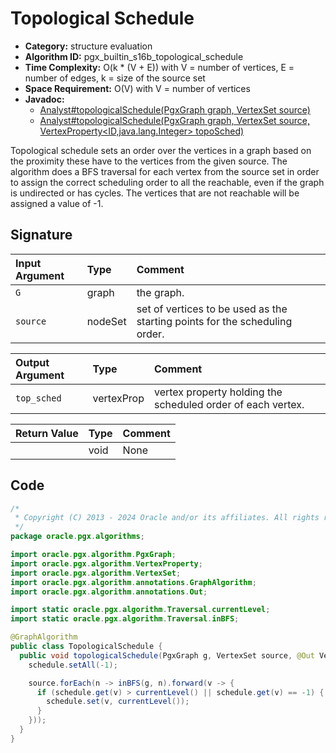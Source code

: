 # Topological Schedule

- **Category:** structure evaluation
- **Algorithm ID:** pgx_builtin_s16b_topological_schedule
- **Time Complexity:** O(k * (V + E)) with V = number of vertices, E = number of edges, k = size of the source set
- **Space Requirement:** O(V) with V = number of vertices
- **Javadoc:** 
  - [Analyst#topologicalSchedule(PgxGraph graph, VertexSet<ID> source)](https://docs.oracle.com/en/database/oracle/property-graph/24.3/spgjv/oracle/pgx/api/Analyst.html#topologicalSchedule_oracle_pgx_api_PgxGraph_oracle_pgx_api_VertexSet_)
  - [Analyst#topologicalSchedule(PgxGraph graph, VertexSet<ID> source, VertexProperty<ID,java.lang.Integer> topoSched)](https://docs.oracle.com/en/database/oracle/property-graph/24.3/spgjv/oracle/pgx/api/Analyst.html#topologicalSchedule_oracle_pgx_api_PgxGraph_oracle_pgx_api_VertexSet_oracle_pgx_api_VertexProperty_)

Topological schedule sets an order over the vertices in a graph based on the proximity these have to the vertices from the given source. The algorithm does a BFS traversal for each vertex from the source set in order to assign the correct scheduling order to all the reachable, even if the graph is undirected or has cycles. The vertices that are not reachable will be assigned a value of -1.

## Signature

| Input Argument | Type | Comment |
| :--- | :--- | :--- |
| `G` | graph | the graph. |
| `source` | nodeSet | set of vertices to be used as the starting points for the scheduling order. |

| Output Argument | Type | Comment |
| :--- | :--- | :--- |
| `top_sched` | vertexProp<int> | vertex property holding the scheduled order of each vertex. |

| Return Value | Type | Comment |
| :--- | :--- | :--- |
| | void | None |

## Code

```java
/*
 * Copyright (C) 2013 - 2024 Oracle and/or its affiliates. All rights reserved.
 */
package oracle.pgx.algorithms;

import oracle.pgx.algorithm.PgxGraph;
import oracle.pgx.algorithm.VertexProperty;
import oracle.pgx.algorithm.VertexSet;
import oracle.pgx.algorithm.annotations.GraphAlgorithm;
import oracle.pgx.algorithm.annotations.Out;

import static oracle.pgx.algorithm.Traversal.currentLevel;
import static oracle.pgx.algorithm.Traversal.inBFS;

@GraphAlgorithm
public class TopologicalSchedule {
  public void topologicalSchedule(PgxGraph g, VertexSet source, @Out VertexProperty<Integer> schedule) {
    schedule.setAll(-1);

    source.forEach(n -> inBFS(g, n).forward(v -> {
      if (schedule.get(v) > currentLevel() || schedule.get(v) == -1) {
        schedule.set(v, currentLevel());
      }
    }));
  }
}
```
